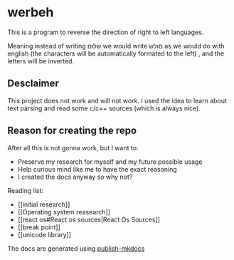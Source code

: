 # werbeh
This is a program to reverse the direction of right to left languages.

Meaning instead of writing שלום we would write םולש as we would do with english (the characters will be automatically formated to the left) , and the letters will be inverted.

## Desclaimer
This project does not work and will not work.
I used the idea to learn about text parsing and read some c/c++ sources (which is always nice). 

## Reason for creating the repo
After all this is not gonna work, but I want to:
- Preserve my research for myself and my future possible usage
- Help curious mind like me to have the exact reasoning
- I created the docs anyway so why not?

Reading list:

- [[initial research]]
- [[Operating system reasearch]]
- [[react os#React os sources|React Os Sources]]
- [[break point]]
- [[unicode library]]

The docs are generated using [publish-mkdocs](https://github.com/jobindj/obsidian-publish-mkdocs)